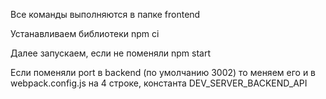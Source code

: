 Все команды выполняются в папке frontend

Устанавливаем библиотеки
npm ci

Далее запускаем, если не поменяли
npm start

Если поменяли port в backend (по умолчанию 3002) то меняем его и в webpack.config.js на 4 строке, константа DEV_SERVER_BACKEND_API
